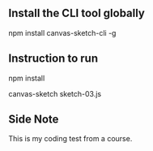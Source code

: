 ## Install the CLI tool globally
npm install canvas-sketch-cli -g

## Instruction to run
npm install 

canvas-sketch sketch-03.js

## Side Note
This is my coding test from a course.

